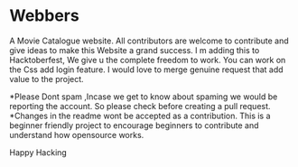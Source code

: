 # Webbers
A Movie Catalogue website.
All contributors are welcome to contribute and give ideas to make this Website a grand success.
I m adding this to Hacktoberfest, 
We give u the complete freedom to work.
You can work on the Css add login feature. 
I would love to merge genuine request that add value to the project.

*Please Dont spam ,Incase we get to know about spaming we would be reporting the account. So please check before creating a pull request.
*Changes in the readme wont be accepted as a contribution.
This is a beginner friendly project to encourage beginners to contribute and understand how opensource works.

Happy Hacking
